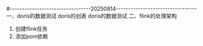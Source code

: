 #---------------------------------20250814---------------------------------
一、doris的数据测试
doris的创表
doris的数据测试
二、flink的处理架构
1. 创建flink任务
2. 添加pom依赖